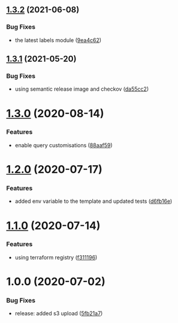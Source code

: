 ## [1.3.2](http://bitbucket.org/adaptavistlabs/module-aws-athena/compare/v1.3.1...v1.3.2) (2021-06-08)


### Bug Fixes

* the latest labels module ([9ea4c62](http://bitbucket.org/adaptavistlabs/module-aws-athena/commits/9ea4c629ec5e64a6ffc1dbd20a05dac9c4541229))

## [1.3.1](http://bitbucket.org/adaptavistlabs/module-aws-athena/compare/v1.3.0...v1.3.1) (2021-05-20)


### Bug Fixes

* using semantic release image and checkov ([da55cc2](http://bitbucket.org/adaptavistlabs/module-aws-athena/commits/da55cc287b5cf3dfe6f4f09c4b9ae9da498be574))

# [1.3.0](http://bitbucket.org/adaptavistlabs/module-aws-athena/compare/v1.2.0...v1.3.0) (2020-08-14)


### Features

* enable query customisations ([88aaf59](http://bitbucket.org/adaptavistlabs/module-aws-athena/commits/88aaf59943b421720a185335c4e5acf83c6d439d))

# [1.2.0](http://bitbucket.org/adaptavistlabs/module-aws-athena/compare/v1.1.0...v1.2.0) (2020-07-17)


### Features

* added env variable to the template and updated tests ([d6fb16e](http://bitbucket.org/adaptavistlabs/module-aws-athena/commits/d6fb16ee766e89437b09399f2c614b11dc6f557c))

# [1.1.0](http://bitbucket.org/adaptavistlabs/module-aws-athena/compare/v1.0.0...v1.1.0) (2020-07-14)


### Features

* using terraform registry ([f311196](http://bitbucket.org/adaptavistlabs/module-aws-athena/commits/f311196d34e46b61f7ee6cae9a2903811a9c016c))

# 1.0.0 (2020-07-02)


### Bug Fixes

* release: added s3 upload ([5fb21a7](http://bitbucket.org/adaptavistlabs/module-aws-athena/commits/5fb21a7c8b990e6e74f786cdb9829cfb86d1eb8b))
